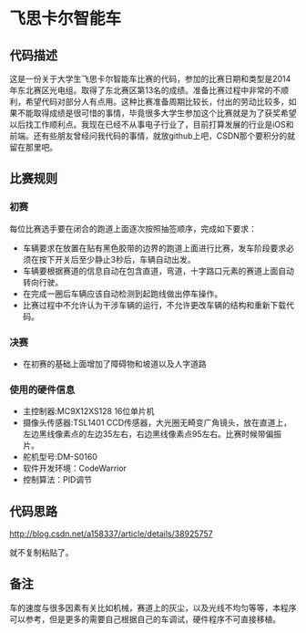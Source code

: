 # 飞思卡尔智能车

## 代码描述

这是一份关于大学生飞思卡尔智能车比赛的代码，参加的比赛日期和类型是2014年东北赛区光电组。取得了东北赛区第13名的成绩。准备比赛过程中非常的不顺利，希望代码对部分人有点用。这种比赛准备周期比较长，付出的劳动比较多，如果不能取得成绩是很可惜的事情，毕竟很多大学生参加这个比赛就是为了获奖希望以后找工作顺利点。我现在已经不从事电子行业了，目前打算发展的行业是iOS和前端。还有些朋友曾经问我代码的事情，就放github上吧，CSDN那个要积分的就留在那里吧。

## 比赛规则

### 初赛
 每位比赛选手要在闭合的跑道上面逐次按照抽签顺序，完成如下要求：
 - 车辆要求在放置在贴有黑色胶带的边界的跑道上面进行比赛，发车阶段要求必须在按下开关后至少静止3秒后，车辆自动出发。
 - 车辆要根据赛道的信息自动在包含直道，弯道，十字路口元素的赛道上面自动转向行驶。
 - 在完成一圈后车辆应该自动检测到起跑线做出停车操作。
 - 比赛过程中不允许认为干涉车辆的运行，不允许更改车辆的结构和重新下载代码。

### 决赛
 - 在初赛的基础上面增加了障碍物和坡道以及人字道路
 
### 使用的硬件信息
  - 主控制器:MC9X12XS128 16位单片机
  - 摄像头传感器:TSL1401 CCD传感器，大光圈无畸变广角镜头，放在直道上，左边黑线像素点的左边35左右，右边黑线像素点95左右。比赛时候带偏振片。
  - 舵机型号:DM-S0160
  - 软件开发环境：CodeWarrior
  - 控制算法：PID调节

## 代码思路
http://blog.csdn.net/a158337/article/details/38925757

就不复制粘贴了。
## 备注
车的速度与很多因素有关比如机械，赛道上的灰尘，以及光线不均匀等等，本程序可以参考，但是更多的需要自己根据自己的车调试，硬件程序不可直接移植。
